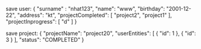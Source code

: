 save user:
{
    "surname" : "nhat123",
    "name": "www",
    "birthday": "2001-12-22",
    "address": "kt",
	"projectCompleted": [
            "project2",
            "project1"
        ],
	"projectInprogress": [
		"d"
	]
}

save project:
{
        "projectName": "project20",
        "userEntities": [
            {
                "id": 1
            },
            {
                "id": 3
            }
        ],
        "status": "COMPLETED"
    }
